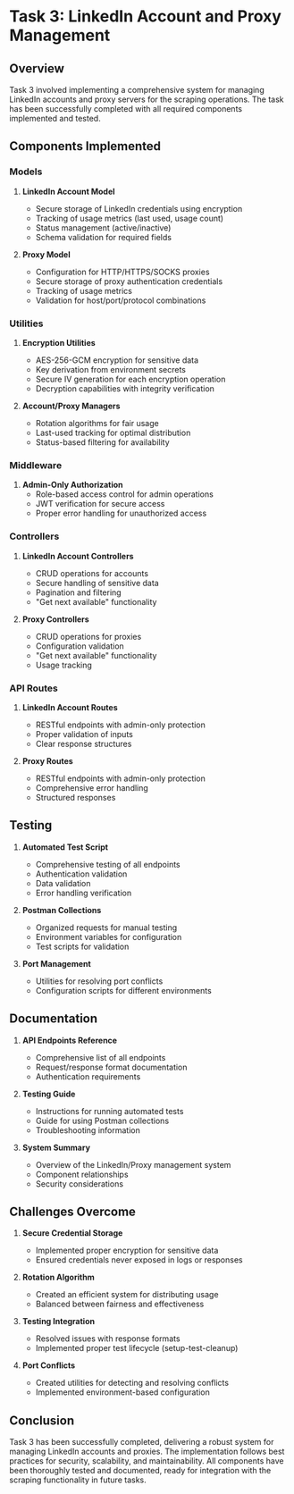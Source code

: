 # Task 3: LinkedIn Account and Proxy Management

## Overview

Task 3 involved implementing a comprehensive system for managing LinkedIn accounts and proxy servers for the scraping operations. The task has been successfully completed with all required components implemented and tested.

## Components Implemented

### Models

1. **LinkedIn Account Model**
   - Secure storage of LinkedIn credentials using encryption
   - Tracking of usage metrics (last used, usage count)
   - Status management (active/inactive)
   - Schema validation for required fields

2. **Proxy Model**
   - Configuration for HTTP/HTTPS/SOCKS proxies
   - Secure storage of proxy authentication credentials
   - Tracking of usage metrics
   - Validation for host/port/protocol combinations

### Utilities

1. **Encryption Utilities**
   - AES-256-GCM encryption for sensitive data
   - Key derivation from environment secrets
   - Secure IV generation for each encryption operation
   - Decryption capabilities with integrity verification

2. **Account/Proxy Managers**
   - Rotation algorithms for fair usage
   - Last-used tracking for optimal distribution
   - Status-based filtering for availability

### Middleware

1. **Admin-Only Authorization**
   - Role-based access control for admin operations
   - JWT verification for secure access
   - Proper error handling for unauthorized access

### Controllers

1. **LinkedIn Account Controllers**
   - CRUD operations for accounts
   - Secure handling of sensitive data
   - Pagination and filtering
   - "Get next available" functionality

2. **Proxy Controllers**
   - CRUD operations for proxies
   - Configuration validation
   - "Get next available" functionality
   - Usage tracking

### API Routes

1. **LinkedIn Account Routes**
   - RESTful endpoints with admin-only protection
   - Proper validation of inputs
   - Clear response structures

2. **Proxy Routes**
   - RESTful endpoints with admin-only protection
   - Comprehensive error handling
   - Structured responses

## Testing

1. **Automated Test Script**
   - Comprehensive testing of all endpoints
   - Authentication validation
   - Data validation
   - Error handling verification

2. **Postman Collections**
   - Organized requests for manual testing
   - Environment variables for configuration
   - Test scripts for validation

3. **Port Management**
   - Utilities for resolving port conflicts
   - Configuration scripts for different environments

## Documentation

1. **API Endpoints Reference**
   - Comprehensive list of all endpoints
   - Request/response format documentation
   - Authentication requirements

2. **Testing Guide**
   - Instructions for running automated tests
   - Guide for using Postman collections
   - Troubleshooting information

3. **System Summary**
   - Overview of the LinkedIn/Proxy management system
   - Component relationships
   - Security considerations

## Challenges Overcome

1. **Secure Credential Storage**
   - Implemented proper encryption for sensitive data
   - Ensured credentials never exposed in logs or responses

2. **Rotation Algorithm**
   - Created an efficient system for distributing usage
   - Balanced between fairness and effectiveness

3. **Testing Integration**
   - Resolved issues with response formats
   - Implemented proper test lifecycle (setup-test-cleanup)

4. **Port Conflicts**
   - Created utilities for detecting and resolving conflicts
   - Implemented environment-based configuration

## Conclusion

Task 3 has been successfully completed, delivering a robust system for managing LinkedIn accounts and proxies. The implementation follows best practices for security, scalability, and maintainability. All components have been thoroughly tested and documented, ready for integration with the scraping functionality in future tasks.
